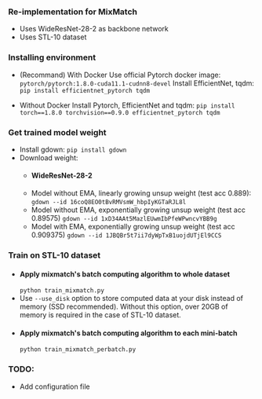 ### Re-implementation for MixMatch

- Uses WideResNet-28-2 as backbone network
- Uses STL-10 dataset

### Installing environment

- (Recommand) With Docker
Use official Pytorch docker image: `pytorch/pytorch:1.8.0-cuda11.1-cudnn8-devel`
Install EfficientNet, tqdm: `pip install efficientnet_pytorch tqdm`

- Without Docker
Install Pytorch, EfficientNet and tqdm: `pip install torch==1.8.0 torchvision==0.9.0 efficientnet_pytorch tqdm`

### Get trained model weight

- Install gdown: `pip install gdown`
- Download weight:
    - #### WideResNet-28-2
    - Model without EMA, linearly growing unsup weight (test acc 0.889): `gdown --id 16coQ8EO0tBvRMVsmW_hbpIyKGTaRJL8l`  
    - Model without EMA, exponentially growing unsup weight (test acc 0.89575) `gdown --id 1xD34AAt5MazlEUwmIbPfeWPwncvYBB9g`  
    - Model with EMA, exponentially growing unsup weight (test acc 0.909375) `gdown --id 1JBQBr5t7ii7dyWpTxB1uojdUTjEl9CCS`  

### Train on STL-10 dataset
- #### Apply mixmatch's batch computing algorithm to whole dataset  
    `python train_mixmatch.py`  
- Use `--use_disk` option to store computed data at your disk instead of memory (SSD recommended). Without this option, over 20GB of memory is required in the case of STL-10 dataset.  
- #### Apply mixmatch's batch computing algorithm to each mini-batch  
    `python train_mixmatch_perbatch.py`

### TODO:
- Add configuration file